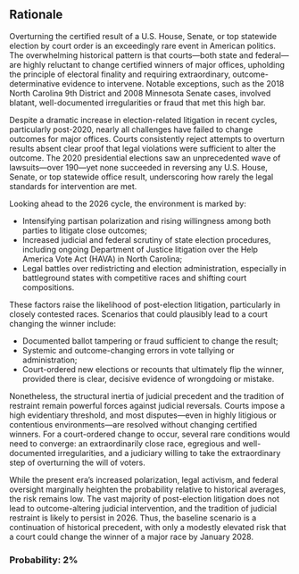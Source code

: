 ## Rationale

Overturning the certified result of a U.S. House, Senate, or top statewide election by court order is an exceedingly rare event in American politics. The overwhelming historical pattern is that courts—both state and federal—are highly reluctant to change certified winners of major offices, upholding the principle of electoral finality and requiring extraordinary, outcome-determinative evidence to intervene. Notable exceptions, such as the 2018 North Carolina 9th District and 2008 Minnesota Senate cases, involved blatant, well-documented irregularities or fraud that met this high bar.

Despite a dramatic increase in election-related litigation in recent cycles, particularly post-2020, nearly all challenges have failed to change outcomes for major offices. Courts consistently reject attempts to overturn results absent clear proof that legal violations were sufficient to alter the outcome. The 2020 presidential elections saw an unprecedented wave of lawsuits—over 190—yet none succeeded in reversing any U.S. House, Senate, or top statewide office result, underscoring how rarely the legal standards for intervention are met.

Looking ahead to the 2026 cycle, the environment is marked by:
- Intensifying partisan polarization and rising willingness among both parties to litigate close outcomes;
- Increased judicial and federal scrutiny of state election procedures, including ongoing Department of Justice litigation over the Help America Vote Act (HAVA) in North Carolina;
- Legal battles over redistricting and election administration, especially in battleground states with competitive races and shifting court compositions.

These factors raise the likelihood of post-election litigation, particularly in closely contested races. Scenarios that could plausibly lead to a court changing the winner include:
- Documented ballot tampering or fraud sufficient to change the result;
- Systemic and outcome-changing errors in vote tallying or administration;
- Court-ordered new elections or recounts that ultimately flip the winner, provided there is clear, decisive evidence of wrongdoing or mistake.

Nonetheless, the structural inertia of judicial precedent and the tradition of restraint remain powerful forces against judicial reversals. Courts impose a high evidentiary threshold, and most disputes—even in highly litigious or contentious environments—are resolved without changing certified winners. For a court-ordered change to occur, several rare conditions would need to converge: an extraordinarily close race, egregious and well-documented irregularities, and a judiciary willing to take the extraordinary step of overturning the will of voters.

While the present era’s increased polarization, legal activism, and federal oversight marginally heighten the probability relative to historical averages, the risk remains low. The vast majority of post-election litigation does not lead to outcome-altering judicial intervention, and the tradition of judicial restraint is likely to persist in 2026. Thus, the baseline scenario is a continuation of historical precedent, with only a modestly elevated risk that a court could change the winner of a major race by January 2028.

### Probability: 2%